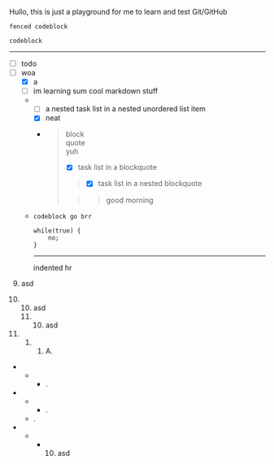 Hullo, this is just a playground for me to learn and test Git/GitHub

```
fenced codeblock
```

    codeblock

---

- [ ] todo
- [ ] woa
    - [x] a
    - [ ] im learning sum cool markdown stuff
    - - [ ] a nested task list in a nested unordered list item
      - [x] neat
      - > block<br>
        > quote<br>
        > yuh
        > - [x] task list in a blockquote
        >> - [x] task list in a nested blockquote
        >
        >>> good morning
    - ```
      codeblock go brr

      while(true) {
          no;
      }
      ```    
         ---

      indented hr

9. asd
10. 10. asd
    11. 10. asd

       
1. 1. 1. A.
     
- - - .
- - - .
  - .
 
- - - 10. asd
